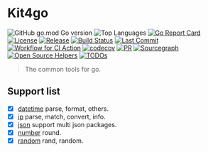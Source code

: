 # Kit4go

![GitHub go.mod Go version](https://img.shields.io/github/go-mod/go-version/v8fg/kit4go?color=red)
![Top Languages](https://img.shields.io/github/languages/top/v8fg/kit4go)
[![Go Report Card](https://goreportcard.com/badge/github.com/v8fg/kit4go)](https://goreportcard.com/report/github.com/v8fg/kit4go)
[![License](https://img.shields.io/:license-MIT-blue.svg)](https://opensource.org/licenses/MIT)
[![Release](https://img.shields.io/github/release/v8fg/kit4go.svg?style=flat-square)](https://github.com/v8fg/kit4go/releases)
[![Build Status](https://img.shields.io/github/workflow/status/v8fg/kit4go/CI/release?label=CI)](https://github.com/v8fg/kit4go/actions?query=branch%3Arelease)
[![Last Commit](https://img.shields.io/github/last-commit/v8fg/kit4go?label=last%20commit)](https://github.com/v8fg/kit4go)
[![Workflow for CI Action](https://img.shields.io/github/workflow/status/v8fg/kit4go/CI?label=tests)](https://github.com/v8fg/kit4go/actions/workflows/pr.yml?query=event%3Apush)
[![codecov](https://codecov.io/gh/v8fg/kit4go/branch/release/graph/badge.svg)](https://codecov.io/gh/v8fg/kit4go)
[![PR](https://img.shields.io/github/issues-pr/v8fg/kit4go?lable=PR)](https://github.com/v8fg/kit4go/pulls)
[![Sourcegraph](https://sourcegraph.com/github.com/v8fg/kit4go/-/badge.svg)](https://sourcegraph.com/github.com/v8fg/kit4go?badge)
[![Open Source Helpers](https://www.codetriage.com/v8fg/kit4go/badges/users.svg)](https://www.codetriage.com/v8fg/kit4go)
[![TODOs](https://badgen.net/https/api.tickgit.com/badgen/github.com/v8fg/kit4go)](https://www.tickgit.com/browse?repo=github.com/v8fg/kit4go)

> The common tools for go.

## Support list

- [x] [datetime](datetime) parse, format, others.
- [x] [ip](ip) parse, match, convert, info.
- [x] [json](json) support multi json packages.
- [x] [number](number) round.
- [x] [random](random) rand, random.
